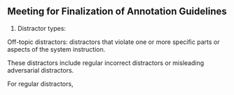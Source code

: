 ## Meeting for Finalization of Annotation Guidelines

1. Distractor types:

Off-topic distractors: distractors that violate one or more specific parts or aspects of the system instruction. 

These distractors include regular incorrect distractors or misleading adversarial distractors. 

For regular distractors, 